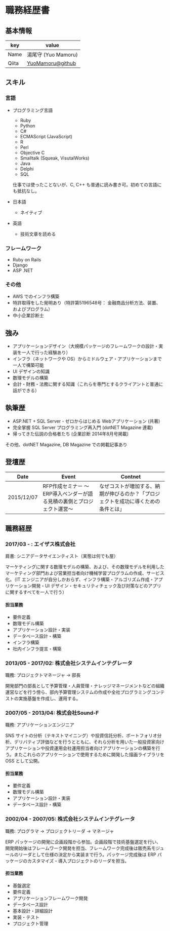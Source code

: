 # 職務経歴書

## 基本情報

|key|value|
|---|-----|
|Name|湯尾守 (Yuo Mamoru)|
|Qiita|[YuoMamoru@github](https://qiita.com/YuoMamoru@github)|

## スキル

### 言語

- プログラミング言語
  - Ruby
  - Python
  - C#
  - ECMAScript (JavaScript)
  - R
  - Perl
  - Objective C
  - Smalltalk (Squeak, VisutalWorks)
  - Java
  - Delphi
  - SQL

  仕事では使ったことないが、C, C++ も普通に読み書き可。初めての言語にも抵抗なし。

- 日本語
  - ネイティブ
- 英語
  - 技術文章を読める

### フレームワーク

- Ruby on Rails
- Django
- ASP .NET

### その他

- AWS でのインフラ構築
- 特許取得をした発明あり（特許第5196548号： 金融商品分析方法、装置、およびプログラム）
- 中小企業診断士

## 強み

- アプリケーションデザイン（大規模パッケージのフレームワークの設計・実装を一人で行った経験あり）
- インフラ（ネットワークや OS）からミドルウェア・アプリケーションまで一人で構築可能
- UI デザインの知識
- 数理モデルの構築
- 会計・財務・法務に関する知識（これらを専門とするクライアントと普通に話ができる）

## 執筆歴

- ASP.NET + SQL Server - ゼロからはじめる Webアプリケーション (共著)
- 完全掌握 SQL Server プログラミング再入門 (dotNET Magazine 連載)
- 帰ってきた伝説の合格者たち (企業診断 2014年8月号掲載)

その他、dotNET Magazine, DB Magazine での掲載記事あり

## 登壇歴

|Date|Event|Contnet|
|----|-----|-------|
|2015/12/07|RFP作成セミナー ～ERP導入ベンダーが語る見積の裏側とプロジェクト運営～|なぜコストが増加する、納期が伸びるのか？「プロジェクトを成功に導くための条件とは」|

## 職務経歴

### 2017/03 - : エイザス株式会社

肩書: シニアデータサイエンティスト（実態は何でも屋）

マーケティングに関する数理モデルの構築、および、その数理モデルを利用したマーケティング部門および営業担当者向け機械学習プログラムの作成、サービス化。（IT エンジニアが自分しかおらず、インフラ構築・アルゴリズム作成・アプリケーション開発・UI デザイン・セキュリティチェック及び対策などのアプリに関するすべてを一人で行う）

#### 担当業務

- 要件定義
- 数理モデル構築
- アプリケーション設計・実装
- データベース設計・構築
- インフラ構築
- 社内インフラ提言・構築

### 2013/05 - 2017/02: 株式会社システムインテグレータ

職務: プロジェクトマネージャ → 部長

開発部門の部長として予算管理・人員管理・ナレッジマネージメントなどの組織運営などを行う傍ら、部内予算管理システムの作成や全社プログラミングコンテストの実施基盤を作成し、運用する。

### 2007/05 - 2013/04: 株式会社Sound-F

職務: アプリケーションエンジニア

SNS サイトの分析（テキストマイニング）や投資信託分析、ポートフォリオ分析、デリバティブ評価などを行うとともに、それら分析を用いた一般投資家向けアプリケーションや投資運用会社運用担当者向けアプリケーションの構築を行う。またこれらのアプリケーションで使用するために開発した描画ライブラリを OSS として公開。

#### 担当業務

- 要件定義
- 数理モデル構築
- アプリケーション設計・実装
- データベース設計・構築

### 2002/04 - 2007/05: 株式会社システムインテグレータ

職務: プログラマ → プロジェクトリーダ → マネージャ

ERP パッケージの開発に企画段階から参加。企画段階で技術基盤選定を行い、開発開始後はフレームワーク開発を担当、フレームワーク完成後は販売系モジュールのリーダとして仕様の決定から実装まで行う。パッケージ完成後は ERP パッケージのカスタマイズ・導入プロジェクトのリーダを担当。

#### 担当業務

- 基盤選定
- 要件定義
- アプリケーションフレームワーク開発
- データベース設計
- 基本設計・詳細設計
- 実装・テスト
- プロジェクト管理
